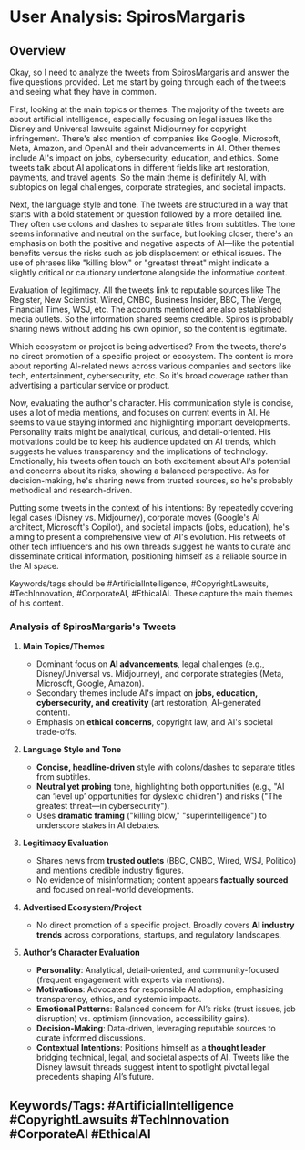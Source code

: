 # User Analysis: SpirosMargaris

## Overview

<think>
Okay, so I need to analyze the tweets from SpirosMargaris and answer the five questions provided. Let me start by going through each of the tweets and seeing what they have in common.

First, looking at the main topics or themes. The majority of the tweets are about artificial intelligence, especially focusing on legal issues like the Disney and Universal lawsuits against Midjourney for copyright infringement. There's also mention of companies like Google, Microsoft, Meta, Amazon, and OpenAI and their advancements in AI. Other themes include AI's impact on jobs, cybersecurity, education, and ethics. Some tweets talk about AI applications in different fields like art restoration, payments, and travel agents. So the main theme is definitely AI, with subtopics on legal challenges, corporate strategies, and societal impacts.

Next, the language style and tone. The tweets are structured in a way that starts with a bold statement or question followed by a more detailed line. They often use colons and dashes to separate titles from subtitles. The tone seems informative and neutral on the surface, but looking closer, there's an emphasis on both the positive and negative aspects of AI—like the potential benefits versus the risks such as job displacement or ethical issues. The use of phrases like "killing blow" or "greatest threat" might indicate a slightly critical or cautionary undertone alongside the informative content.

Evaluation of legitimacy. All the tweets link to reputable sources like The Register, New Scientist, Wired, CNBC, Business Insider, BBC, The Verge, Financial Times, WSJ, etc. The accounts mentioned are also established media outlets. So the information shared seems credible. Spiros is probably sharing news without adding his own opinion, so the content is legitimate.

Which ecosystem or project is being advertised? From the tweets, there's no direct promotion of a specific project or ecosystem. The content is more about reporting AI-related news across various companies and sectors like tech, entertainment, cybersecurity, etc. So it's broad coverage rather than advertising a particular service or product.

Now, evaluating the author's character. His communication style is concise, uses a lot of media mentions, and focuses on current events in AI. He seems to value staying informed and highlighting important developments. Personality traits might be analytical, curious, and detail-oriented. His motivations could be to keep his audience updated on AI trends, which suggests he values transparency and the implications of technology. Emotionally, his tweets often touch on both excitement about AI's potential and concerns about its risks, showing a balanced perspective. As for decision-making, he's sharing news from trusted sources, so he's probably methodical and research-driven.

Putting some tweets in the context of his intentions: By repeatedly covering legal cases (Disney vs. Midjourney), corporate moves (Google's AI architect, Microsoft's Copilot), and societal impacts (jobs, education), he's aiming to present a comprehensive view of AI's evolution. His retweets of other tech influencers and his own threads suggest he wants to curate and disseminate critical information, positioning himself as a reliable source in the AI space.

Keywords/tags should be #ArtificialIntelligence, #CopyrightLawsuits, #TechInnovation, #CorporateAI, #EthicalAI. These capture the main themes of his content.
</think>

### Analysis of SpirosMargaris's Tweets

1. **Main Topics/Themes**  
   - Dominant focus on **AI advancements**, legal challenges (e.g., Disney/Universal vs. Midjourney), and corporate strategies (Meta, Microsoft, Google, Amazon).  
   - Secondary themes include AI's impact on **jobs, education, cybersecurity, and creativity** (art restoration, AI-generated content).  
   - Emphasis on **ethical concerns**, copyright law, and AI's societal trade-offs.  

2. **Language Style and Tone**  
   - **Concise, headline-driven** style with colons/dashes to separate titles from subtitles.  
   - **Neutral yet probing** tone, highlighting both opportunities (e.g., "AI can ‘level up’ opportunities for dyslexic children") and risks ("The greatest threat—in cybersecurity").  
   - Uses **dramatic framing** ("killing blow," "superintelligence") to underscore stakes in AI debates.  

3. **Legitimacy Evaluation**  
   - Shares news from **trusted outlets** (BBC, CNBC, Wired, WSJ, Politico) and mentions credible industry figures.  
   - No evidence of misinformation; content appears **factually sourced** and focused on real-world developments.  

4. **Advertised Ecosystem/Project**  
   - No direct promotion of a specific project. Broadly covers **AI industry trends** across corporations, startups, and regulatory landscapes.  

5. **Author’s Character Evaluation**  
   - **Personality**: Analytical, detail-oriented, and community-focused (frequent engagement with experts via mentions).  
   - **Motivations**: Advocates for responsible AI adoption, emphasizing transparency, ethics, and systemic impacts.  
   - **Emotional Patterns**: Balanced concern for AI’s risks (trust issues, job disruption) vs. optimism (innovation, accessibility gains).  
   - **Decision-Making**: Data-driven, leveraging reputable sources to curate informed discussions.  
   - **Contextual Intentions**: Positions himself as a **thought leader** bridging technical, legal, and societal aspects of AI. Tweets like the Disney lawsuit threads suggest intent to spotlight pivotal legal precedents shaping AI’s future.  

**Keywords/Tags**: #ArtificialIntelligence #CopyrightLawsuits #TechInnovation #CorporateAI #EthicalAI
---
